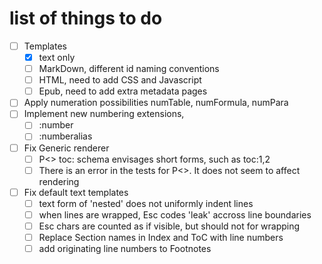 # list of things to do

- [ ] Templates
  - [x] text only
  - [ ] MarkDown, different id naming conventions
  - [ ] HTML, need to add CSS and Javascript
  - [ ] Epub, need to add extra metadata pages 
- [ ] Apply numeration possibilities numTable, numFormula, numPara
- [ ] Implement new numbering extensions, 
  - [ ] :number
  - [ ] :numberalias
- [ ] Fix Generic renderer
  - [ ] P<> toc: schema envisages short forms, such as toc:1,2
  - [ ] There is an error in the tests for P<>. It does not seem to affect rendering
- [ ] Fix default text templates
  - [ ] text form of 'nested' does not uniformly indent lines
  - [ ] when lines are wrapped, Esc codes 'leak' accross line boundaries
  - [ ] Esc chars are counted as if visible, but should not for wrapping
  - [ ] Replace Section names in Index and ToC with line numbers
  - [ ] add originating line numbers to Footnotes 
